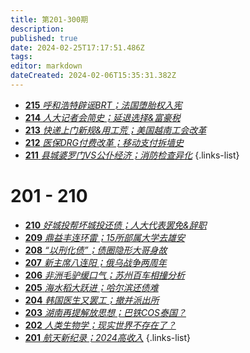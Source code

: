 ```yaml
---
title: 第201-300期
description: 
published: true
date: 2024-02-25T17:17:51.486Z
tags: 
editor: markdown
dateCreated: 2024-02-06T15:35:31.382Z
---
```


<!--# 291 - 300
- [**300** **](./201-300/300.md)
- [**299** **](./201-300/299.md)
- [**298** **](./201-300/298.md)
- [**297** **](./201-300/297.md)
- [**296** **](./201-300/296.md)
- [**295** **](./201-300/295.md)
- [**294** **](./201-300/294.md)
- [**293** **](./201-300/293.md)
- [**292** **](./201-300/292.md)
- [**291** **](./201-300/291.md)
{.links-list}

# 281 - 290
- [**290** **](./201-300/290.md)
- [**289** **](./201-300/289.md)
- [**288** **](./201-300/288.md)
- [**287** **](./201-300/287.md)
- [**286** **](./201-300/286.md)
- [**285** **](./201-300/285.md)
- [**284** **](./201-300/284.md)
- [**283** **](./201-300/283.md)
- [**282** **](./201-300/282.md)
- [**281** **](./201-300/281.md)
{.links-list}

# 271 - 280
- [**280** **](./201-300/280.md)
- [**279** **](./201-300/279.md)
- [**278** **](./201-300/278.md)
- [**277** **](./201-300/277.md)
- [**276** **](./201-300/276.md)
- [**275** **](./201-300/275.md)
- [**274** **](./201-300/274.md)
- [**273** **](./201-300/273.md)
- [**272** **](./201-300/272.md)
- [**271** **](./201-300/271.md)
{.links-list}

# 261 - 270
- [**270** **](./201-300/270.md)
- [**269** **](./201-300/269.md)
- [**268** **](./201-300/268.md)
- [**267** **](./201-300/267.md)
- [**266** **](./201-300/266.md)
- [**265** **](./201-300/265.md)
- [**264** **](./201-300/264.md)
- [**263** **](./201-300/263.md)
- [**262** **](./201-300/262.md)
- [**261** **](./201-300/261.md)
{.links-list}


# 251 - 260
- [**260** **](./201-300/260.md)
- [**259** **](./201-300/259.md)
- [**258** **](./201-300/258.md)
- [**257** **](./201-300/257.md)
- [**256** **](./201-300/256.md)
- [**255** **](./201-300/255.md)
- [**254** **](./201-300/254.md)
- [**253** **](./201-300/253.md)
- [**252** **](./201-300/252.md)
- [**251** **](./201-300/251.md)
{.links-list}

# 241 - 250
- [**250** **](./201-300/250.md)
- [**249** **](./201-300/249.md)
- [**248** **](./201-300/248.md)
- [**247** **](./201-300/247.md)
- [**246** **](./201-300/246.md)
- [**245** **](./201-300/245.md)
- [**244** **](./201-300/244.md)
- [**243** **](./201-300/243.md)
- [**242** **](./201-300/242.md)
- [**241** **](./201-300/241.md)
{.links-list}

# 231 - 240
- [**240** **](./201-300/240.md)
- [**239** **](./201-300/239.md)
- [**238** **](./201-300/238.md)
- [**237** **](./201-300/237.md)
- [**236** **](./201-300/236.md)
- [**235** **](./201-300/235.md)
- [**234** **](./201-300/234.md)
- [**233** **](./201-300/233.md)
- [**232** **](./201-300/232.md)
- [**231** **](./201-300/231.md)
{.links-list}

# 221 - 230
- [**230** **](./201-300/230.md)
- [**229** **](./201-300/229.md)
- [**228** **](./201-300/228.md)
- [**227** **](./201-300/227.md)
- [**226** **](./201-300/226.md)
- [**225** **](./201-300/225.md)
- [**224** **](./201-300/224.md)
- [**223** **](./201-300/223.md)
- [**222** **](./201-300/222.md)
- [**221** **](./201-300/221.md)
{.links-list}

# 211 - 220
- [**220** **](./201-300/220.md)
- [**219** **](./201-300/219.md)
- [**218** **](./201-300/218.md)
- [**217** **](./201-300/217.md)
- [**216** **](./201-300/216.md)-->
- [**215** *呼和浩特辟谣BRT；法国堕胎权入宪*](./201-300/215.md)
- [**214** *人大记者会简史；延退选择&富豪税*](./201-300/214.md)
- [**213** *快递上门新规&用工荒；美国越南工会改革*](./201-300/213.md)
- [**212** *医保DRG付费改革；移动支付拆墙史*](./201-300/212.md)
- [**211** *县城婆罗门VS公仆经济；消防检查异化*](./201-300/211.md)
{.links-list}

# 201 - 210
- [**210** *好城投帮坏城投还债；人大代表罢免&辞职*](./201-300/210.md)
- [**209** *鼎益丰连环雷；15所部属大学去雄安*](./201-300/209.md)
- [**208** *“以刑化债”；债圈隐形大哥身故*](./201-300/208.md)
- [**207** *新主席八连阳；俄乌战争两周年*](./201-300/207.md)
- [**206** *非洲毛驴缓口气；苏州百车相撞分析*](./201-300/206.md)
- [**205** *海水稻大跃进；哈尔滨还债难*](./201-300/205.md)
- [**204** *韩国医生又罢工；撤并派出所*](./201-300/204.md)
- [**203** *湖南再提解放思想；巴铁COS泰国？*](./201-300/203.md)
- [**202** *人类生物学；现实世界不存在了？*](./201-300/202.md)
- [**201** *航天新纪录；2024高收入*](./201-300/201.md)
{.links-list}
